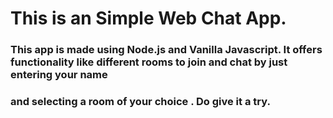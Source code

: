 # This is an Simple Web Chat App.
### This app is made using Node.js and Vanilla Javascript. It offers functionality like different rooms to join and chat by just entering your name
### and selecting a room of your choice . Do give it a try.
